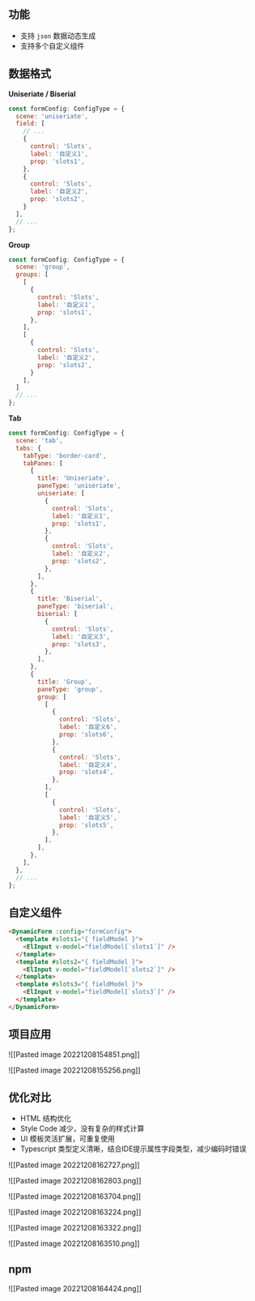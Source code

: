 ## 功能

- 支持 `json` 数据动态生成
- 支持多个自定义组件

## 数据格式

**Uniseriate / Biserial**

```js
const formConfig: ConfigType = {
  scene: 'uniseriate',
  field: [
    // ...
    {
      control: 'Slots',
      label: '自定义1',
      prop: 'slots1',
    },
    {
      control: 'Slots',
      label: '自定义2',
      prop: 'slots2',
    }
  ],
  // ...
};
```
**Group**

```js
const formConfig: ConfigType = {
  scene: 'group',
  groups: [
    [
      {
        control: 'Slots',
        label: '自定义1',
        prop: 'slots1',
      },
    ],
    [
      {
        control: 'Slots',
        label: '自定义2',
        prop: 'slots2',
      }
    ],
  ]
  // ...
};
```
**Tab**

```js
const formConfig: ConfigType = {
  scene: 'tab',
  tabs: {
    tabType: 'border-card',
    tabPanes: [
      {
        title: 'Uniseriate',
        paneType: 'uniseriate',
        uniseriate: [
          {
            control: 'Slots',
            label: '自定义1',
            prop: 'slots1',
          },
          {
            control: 'Slots',
            label: '自定义2',
            prop: 'slots2',
          },
        ],
      },
      {
        title: 'Biserial',
        paneType: 'biserial',
        biserial: [
          {
            control: 'Slots',
            label: '自定义3',
            prop: 'slots3',
          },
        ],
      },
      {
        title: 'Group',
        paneType: 'group',
        group: [
          [
            {
              control: 'Slots',
              label: '自定义6',
              prop: 'slots6',
            },
            {
              control: 'Slots',
              label: '自定义4',
              prop: 'slots4',
            },
          ],
          [
            {
              control: 'Slots',
              label: '自定义5',
              prop: 'slots5',
            },
          ],
        ],
      },
    ],
  },
  // ...
};
```

## 自定义组件

```html
<DynamicForm :config="formConfig">
  <template #slots1="{ fieldModel }">
    <ElInput v-model="fieldModel[`slots1`]" />
  </template>
  <template #slots2="{ fieldModel }">
    <ElInput v-model="fieldModel[`slots2`]" />
  </template>
  <template #slots3="{ fieldModel }">
    <ElInput v-model="fieldModel[`slots3`]" />
  </template>
</DynamicForm>
```

## 项目应用

![[Pasted image 20221208154851.png]]

![[Pasted image 20221208155256.png]]

## 优化对比

- HTML 结构优化
- Style Code 减少，没有复杂的样式计算
- UI 模板灵活扩展，可重复使用
- Typescript 类型定义清晰，结合IDE提示属性字段类型，减少编码时错误

![[Pasted image 20221208162727.png]]

![[Pasted image 20221208162803.png]]

![[Pasted image 20221208163704.png]]

![[Pasted image 20221208163224.png]]

![[Pasted image 20221208163322.png]]

![[Pasted image 20221208163510.png]]

## npm 

![[Pasted image 20221208164424.png]]